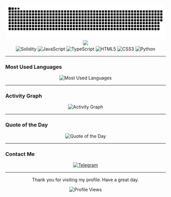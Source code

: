 <div align="center">
  <img src="https://raw.githubusercontent.com/kaitouoim/kaitouoim/output/github-contribution-grid-snake.svg" alt="snake animation" />
</div>

<div align="center">
  <img src="https://readme-typing-svg.herokuapp.com/?lines=Welcome+to+my+profile!;Full-stack+Developer;Blockchain+Enthusiast;Always+learning+new+things&font=Fira%20Code&center=true&width=380&height=50">
</div>

<div align="center">
  <img src="https://img.shields.io/badge/Solidity-363636?style=for-the-badge&logo=solidity&logoColor=white" alt="Solidity" />
  <img src="https://img.shields.io/badge/JavaScript-F7DF1E?style=for-the-badge&logo=javascript&logoColor=black" alt="JavaScript" />
  <img src="https://img.shields.io/badge/TypeScript-3178C6?style=for-the-badge&logo=typescript&logoColor=white" alt="TypeScript" />
  <img src="https://img.shields.io/badge/HTML5-E34F26?style=for-the-badge&logo=html5&logoColor=white" alt="HTML5" />
  <img src="https://img.shields.io/badge/CSS3-1572B6?style=for-the-badge&logo=css3&logoColor=white" alt="CSS3" />
  <img src="https://img.shields.io/badge/Python-3776AB?style=for-the-badge&logo=python&logoColor=white" alt="Python" />
</div>

---

### **Most Used Languages**
<div align="center">
  <img src="https://github-readme-stats.vercel.app/api/top-langs/?username=kaitouoim&layout=compact&theme=radical" alt="Most Used Languages" />
</div>

---

### **Activity Graph**
<div align="center">
  <img src="https://github-readme-activity-graph.vercel.app/graph?username=kaitouoim&theme=radical" alt="Activity Graph" />
</div>

---

### **Quote of the Day**
<div align="center">
  <img src="https://quotes-github-readme.vercel.app/api?type=horizontal&theme=radical" alt="Quote of the Day" />
</div>

---

### **Contact Me**
<div align="center">
  <a href="https://t.me/kaitouoim" target="_blank">
    <img src="https://img.shields.io/badge/Telegram-2CA5E0?style=for-the-badge&logo=telegram&logoColor=white" alt="Telegram" />
  </a>
</div>

---

<p align="center">Thank you for visiting my profile. Have a great day.</p>

<div align="center">
  <img src="https://komarev.com/ghpvc/?username=kaitouoim&label=Profile%20views&color=0e75b6&style=flat" alt="Profile Views" />
</div>
